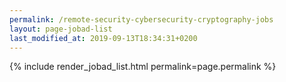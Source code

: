 ```yaml
---
permalink: /remote-security-cybersecurity-cryptography-jobs
layout: page-jobad-list
last_modified_at: 2019-09-13T18:34:31+0200
---
```

{% include render_jobad_list.html permalink=page.permalink %}
